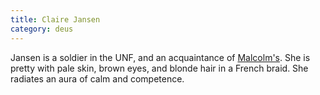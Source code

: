 ```yaml
---
title: Claire Jansen
category: deus
---
```

Jansen is a soldier in the UNF, and an acquaintance of [Malcolm's](char-public-ozzyie). She is pretty with pale skin, brown eyes, and blonde hair in a French braid. She radiates an aura of calm and competence.
